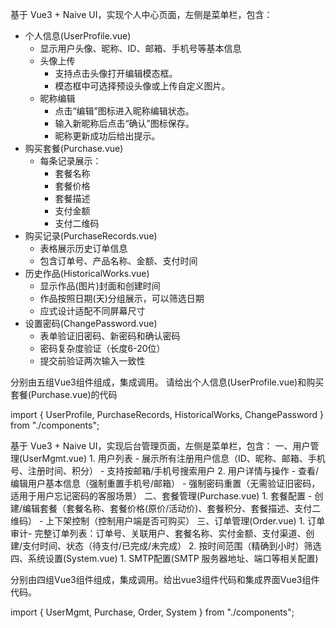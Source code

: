 

基于 Vue3 + Naive UI，实现个人中心页面，左侧是菜单栏，包含：
- 个人信息(UserProfile.vue)
    - 显示用户头像、昵称、ID、邮箱、手机号等基本信息
    - 头像上传
        - 支持点击头像打开编辑模态框。
        - 模态框中可选择预设头像或上传自定义图片。
    - 昵称编辑
        - 点击“编辑”图标进入昵称编辑状态。
        - 输入新昵称后点击“确认”图标保存。
        - 昵称更新成功后给出提示。
- 购买套餐(Purchase.vue)
    - 每条记录展示：
        - 套餐名称
        - 套餐价格
        - 套餐描述
        - 支付金额
        - 支付二维码
- 购买记录(PurchaseRecords.vue)
    - 表格展示历史订单信息
    - 包含订单号、产品名称、金额、支付时间
- 历史作品(HistoricalWorks.vue)
    - 显示作品(图片)封面和创建时间
    - 作品按照日期(天)分组展示，可以筛选日期
    - 应式设计适配不同屏幕尺寸
- 设置密码(ChangePassword.vue)
    - 表单验证旧密码、新密码和确认密码
    - 密码复杂度验证（长度6-20位）
    - 提交前验证两次输入一致性


分别由五组Vue3组件组成，集成调用。
请给出个人信息(UserProfile.vue)和购买套餐(Purchase.vue)的代码

import { UserProfile, PurchaseRecords, HistoricalWorks, ChangePassword } from "./components";




基于 Vue3 + Naive UI，实现后台管理页面，左侧是菜单栏，包含：
一、用户管理(UserMgmt.vue)
​1. ​用户列表
    - 展示所有注册用户信息（ID、昵称、邮箱、手机号、注册时间、积分）
    - 支持按邮箱/手机号搜索用户
​2. ​用户详情与操作​​
    - 查看/编辑用户基本信息（强制重置手机号/邮箱）
    - 强制密码重置​​（无需验证旧密码，适用于用户忘记密码的客服场景）
二、套餐管理(Purchase.vue)
​1. ​套餐配置​​
    - 创建/编辑套餐（套餐名称、套餐价格(原价/活动价)、套餐积分、套餐描述、支付二维码）
    - 上下架控制（控制用户端是否可购买）
三、订单管理(Order.vue)
​1. ​订单审计​​
    - 完整订单列表：订单号、关联用户、套餐名称、实付金额、支付渠道、创建/支付时间、状态（待支付/已完成/未完成）
2. 按时间范围（精确到小时）筛选
四、系统设置(System.vue)
​1. SMTP配置(SMTP 服务器地址、端口等相关配置)

分别由四组Vue3组件组成，集成调用。给出vue3组件代码和集成界面Vue3组件代码。


import { UserMgmt, Purchase, Order, System } from "./components";
